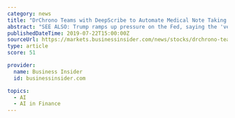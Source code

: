 ```yaml
---
category: news
title: "DrChrono Teams with DeepScribe to Automate Medical Note Taking in EHR Through Artificial Intelligence Technology"
abstract: "SEE ALSO: Trump ramps up pressure on the Fed, saying the 'very misguided' central bank should 'move now' to cut interest rates » READ NOW: 'Why is there an open window in the kids' play area 11 ..."
publishedDateTime: 2019-07-22T15:00:00Z
sourceUrl: https://markets.businessinsider.com/news/stocks/drchrono-teams-with-deepscribe-to-automate-medical-note-taking-in-ehr-through-artificial-intelligence-technology-1028372493
type: article
score: 51

provider:
  name: Business Insider
  id: businessinsider.com

topics:
  - AI
  - AI in Finance
---
```

